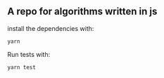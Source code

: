 ## A repo for algorithms written in js

install the dependencies with:

```
yarn
```

Run tests with:
```
yarn test
```